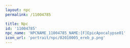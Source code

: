 ```yaml
---
layout: npc
permalink: /11004785

title: Npc
id: '11004785'
npc_name: 'NPCNAME_11004785_NAME:[F]EpicApocalypse01'
icon_url: 'portrait/npc/02010005_ereb_p.png'
---
```

